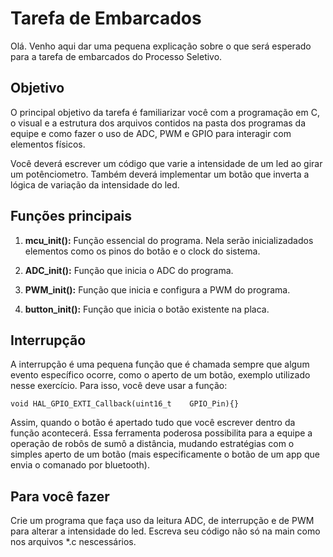 # Tarefa de Embarcados

Olá. Venho aqui dar uma pequena explicação sobre o que será esperado para a tarefa de embarcados do Processo Seletivo.

## Objetivo

O principal objetivo da tarefa é familiarizar você com a programação em C, o visual e a estrutura dos arquivos contidos na pasta dos programas da equipe e como fazer o uso de ADC, PWM e GPIO para interagir com elementos físicos.

Você deverá escrever um código que varie a intensidade de um led ao girar um potênciometro. Também deverá implementar um botão que inverta a lógica de variação da intensidade do led.

## Funções principais

1. **mcu_init():**
    Função essencial do programa. Nela serão inicializadados elementos como os pinos do botão e o clock do sistema.

2. **ADC_init():**
    Função que inicia o ADC do programa.

3. **PWM_init():**
    Função que inicia e configura a PWM do programa.

4. **button_init():**
    Função que inicia o botão existente na placa.

##  Interrupção

A interrupção é uma pequena função que é chamada sempre que algum evento específico ocorre, como o aperto de um botão, exemplo utilizado nesse exercício. Para isso, você deve usar a função:

    void HAL_GPIO_EXTI_Callback(uint16_t    GPIO_Pin){}

Assim, quando o botão é apertado tudo que você escrever dentro da função acontecerá. Essa ferramenta poderosa possibilita para a equipe a operação de robôs de sumô a distância, mudando estratégias com o simples aperto de um botão (mais especificamente o botão de um app que envia o comanado por bluetooth).

## Para você fazer

Crie um programa que faça uso da leitura ADC, de interrupção e de PWM para alterar a intensidade do led. Escreva seu código não só na main como nos arquivos *.c nescessários.
